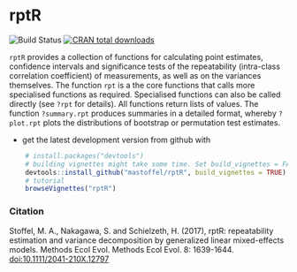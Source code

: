 <!-- README.md is generated from README.Rmd. Please edit that file -->
rptR
====

![Build Status](https://travis-ci.org/mastoffel/rptR.svg?branch=master) [![CRAN total downloads](http://cranlogs.r-pkg.org/badges/grand-total/rptR?color=blue)](https://cran.r-project.org/package=rptR)

`rptR` provides a collection of functions for calculating point estimates, confidence intervals and significance tests of the repeatability (intra-class correlation coefficient) of measurements, as well as on the variances themselves. The function `rpt` is a the core functions that calls more specialised functions as required. Specialised functions can also be called directly (see `?rpt` for details). All functions return lists of values. The function `?summary.rpt` produces summaries in a detailed format, whereby `?plot.rpt` plots the distributions of bootstrap or permutation test estimates.

-   get the latest development version from github with

``` r
    # install.packages("devtools")
    # building vignettes might take some time. Set build_vignettes = FALSE for a quick download.
    devtools::install_github("mastoffel/rptR", build_vignettes = TRUE)
    # tutorial
    browseVignettes("rptR")
```

### Citation

Stoffel, M. A., Nakagawa, S. and Schielzeth, H. (2017), rptR: repeatability estimation and variance decomposition by generalized linear mixed-effects models. Methods Ecol Evol. Methods Ecol Evol. 8: 1639-1644. <doi:10.1111/2041-210X.12797>
